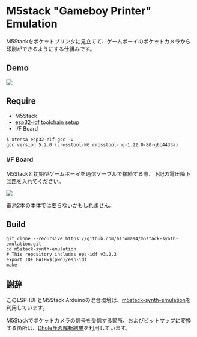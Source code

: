 # M5stack "Gameboy Printer" Emulation

M5Stackをポケットプリンタに見立てて、ゲームボーイのポケットカメラから印刷ができるようにする仕組みです。

## Demo

![](https://raw.githubusercontent.com/niccolli/m5stack-synth-emulation/master/assets/gb_printer_demo.jpg)

## Require

* M5Stack
* [esp32-idf toolchain setup](https://docs.espressif.com/projects/esp-idf/en/stable/get-started/index.html#setup-toolchain)
* I/F Board

```
$ xtensa-esp32-elf-gcc -v
gcc version 5.2.0 (crosstool-NG crosstool-ng-1.22.0-80-g6c4433a)
```

### I/F Board

M5Stackと初期型ゲームボーイを通信ケーブルで接続する際、下記の電圧降下回路を入れてください。

![](https://raw.githubusercontent.com/niccolli/m5stack-synth-emulation/master/assets/schematic.png)

電池2本の本体では要らないかもしれません。

## Build

```
git clone --recursive https://github.com/h1romas4/m5stack-synth-emulation.git
cd m5stack-synth-emulation
# This repository includes eps-idf v3.2.3
export IDF_PATH=$(pwd)/esp-idf
make
```

## 謝辞

このESP-IDFとM5Stack Arduinoの混合環境は、[m5stack-synth-emulation](https://github.com/h1romas4/m5stack-synth-emulation)を利用しています。

M5Stackでポケットカメラの信号を受信する箇所、およびビットマップに変換する箇所は、[Dhole氏の解析結果](https://dhole.github.io/post/gameboy_serial_2/)を利用しています。
